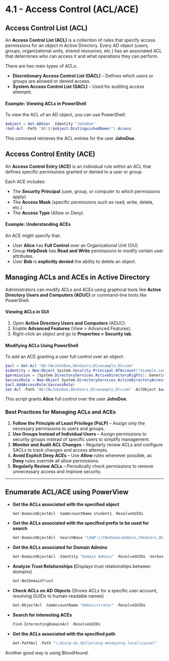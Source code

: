 # 4.1 - Access Control (ACL/ACE)

## Access Control List (ACL)

An **Access Control List (ACL)** is a collection of rules that specify access permissions for an object in Active Directory. Every AD object (users, groups, organizational units, shared resources, etc.) has an associated ACL that determines who can access it and what operations they can perform.

There are two main types of ACLs:

* **Discretionary Access Control List (DACL)** – Defines which users or groups are allowed or denied access.
* **System Access Control List (SACL)** – Used for auditing access attempts.

#### Example: Viewing ACLs in PowerShell

To view the ACL of an AD object, you can use PowerShell:

```powershell
$object = Get-ADUser -Identity "JohnDoe"
(Get-Acl -Path "AD:$($object.DistinguishedName)").Access
```

This command retrieves the ACL entries for the user **JohnDoe**.

## Access Control Entity (ACE)

An **Access Control Entry (ACE)** is an individual rule within an ACL that defines specific permissions granted or denied to a user or group.

Each ACE includes:

* The **Security Principal** (user, group, or computer to which permissions apply).
* The **Access Mask** (specific permissions such as read, write, delete, etc.).
* The **Access Type** (Allow or Deny).

#### Example: Understanding ACEs

An ACE might specify that:

* User **Alice** has **Full Control** over an Organizational Unit (OU).
* Group **HelpDesk** has **Read and Write** permissions to modify certain user attributes.
* User **Bob** is **explicitly denied** the ability to delete an object.

## Managing ACLs and ACEs in Active Directory

Administrators can modify ACLs and ACEs using graphical tools like **Active Directory Users and Computers (ADUC)** or command-line tools like PowerShell.

#### Viewing ACLs in GUI

1. Open **Active Directory Users and Computers** (ADUC).
2. Enable **Advanced Features** (View > Advanced Features).
3. Right-click an object and go to **Properties > Security tab**.

#### Modifying ACLs Using PowerShell

To add an ACE granting a user full control over an object:

```powershell
$acl = Get-Acl "AD:CN=JohnDoe,OU=Users,DC=example,DC=com"
$identity = New-Object System.Security.Principal.NTAccount("example.com\Alice")
$permission = [System.DirectoryServices.ActiveDirectoryRights]::GenericAll
$accessRule = New-Object System.DirectoryServices.ActiveDirectoryAccessRule($identity, $permission, "Allow")
$acl.AddAccessRule($accessRule)
Set-Acl -Path "AD:CN=JohnDoe,OU=Users,DC=example,DC=com" -AclObject $acl
```

This script grants **Alice** full control over the user **JohnDoe**.

### Best Practices for Managing ACLs and ACEs

1. **Follow the Principle of Least Privilege (PoLP)** – Assign only the necessary permissions to users and groups.
2. **Use Groups Instead of Individual Users** – Assign permissions to security groups instead of specific users to simplify management.
3. **Monitor and Audit ACL Changes** – Regularly review ACLs and configure SACLs to track changes and access attempts.
4. **Avoid Explicit Deny ACEs** – Use **Allow** rules whenever possible, as **Deny** rules override all allow permissions.
5. **Regularly Review ACLs** – Periodically check permissions to remove unnecessary access and improve security.

***



## Enumerate ACL/ACE using PowerView

*   **Get the ACLs associated with the specified object**

    ```powershell
    Get-DomainObjectAcl -SamAccountName student1 -ResolveGUIDs
    ```
*   **Get the ACLs associated with the specified prefix to be used for search**

    ```powershell
    Get-DomainObjectAcl -SearchBase "LDAP://CN=DomainAdmins,CN=Users,DC=dollarcorp,DC=moneycorp,DC=local" -ResolveGUIDs -Verbose
    ```
*   **Get the ACLs associated for Domain Admins**

    ```powershell
    Get-DomainObjectAcl -Identity "Domain Admins" -ResolveGUIDs -Verbose
    ```
*   **Analyze Trust Relationships (**&#x44;isplays trust relationships between domains)

    ```powershell
    Get-NetDomainTrust
    ```
*   **Check ACLs on AD Objects** (Shows ACLs for a specific user account, resolving GUIDs to human-readable names)

    ```powershell
    Get-ObjectAcl -SamAccountName "Administrator" -ResolveGUIDs
    ```
*   **Search for interesting ACEs**

    ```powershell
    Find-InterestingDomainAcl -ResolveGUIDs
    ```
*   **Get the ACLs associated with the specified path**

    ```powershell
    Get-PathAcl -Path "\\dcorp-dc.dollarcorp.moneycorp.local\sysvol"
    ```

Another good way is using BloodHound.

